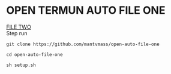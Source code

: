 # OPEN TERMUN AUTO FILE ONE
[ FILE TWO ](https://www.facebook.com/PhuminMaliwan)  
Step run  
```
git clone https://github.com/mantvmass/open-auto-file-one
```
```
cd open-auto-file-one
```
```
sh setup.sh
```

